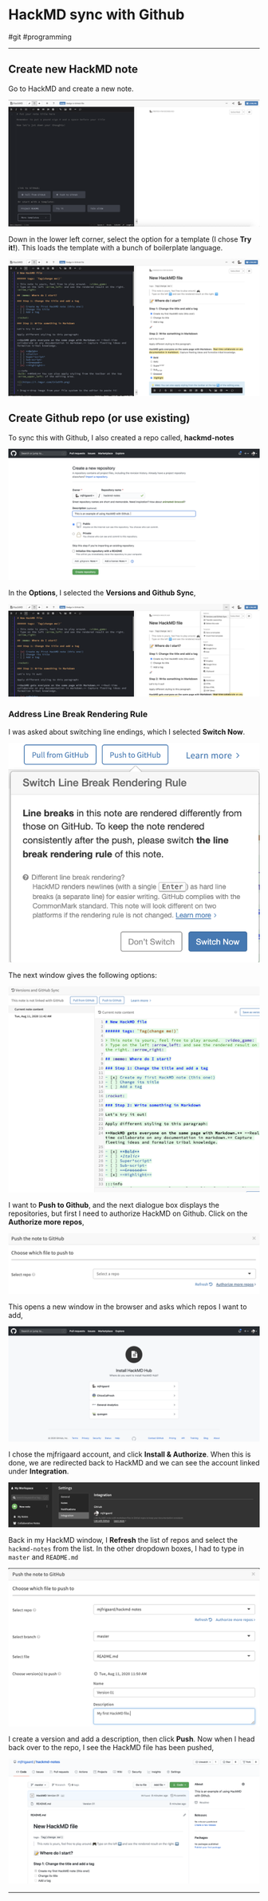 # HackMD sync with Github
#git #programming
- - - -

## Create new HackMD note
Go to HackMD and create a new note. 

![](HackMD-sync-with-Github/8DE58E1F-1049-40DA-84F4-152270F734CB.png)

Down in the lower left corner, select the option for a template (I chose **Try it!**). This loads the template with a bunch of boilerplate language. 

![](HackMD-sync-with-Github/6F1F4F1E-F2F2-488F-937F-66C49538A6B0.png)

## Create Github repo (or use existing) 

To sync this with Github, I also created a repo called, **hackmd-notes**

![](HackMD-sync-with-Github/8D8D08EC-4668-494B-B457-7F20FE519FB1.png)

In the **Options**, I selected the **Versions and Github Sync**, 

![](HackMD-sync-with-Github/7308E547-C19F-47E8-90D0-898171D51596.png)


### Address Line Break Rendering Rule

I was asked about switching line endings, which I selected **Switch Now**. 

![](HackMD-sync-with-Github/F2BFE872-5680-4F8B-9985-819323863316.png)

The next window gives the following options:

![](HackMD-sync-with-Github/48C05370-B4B9-4B99-A3E9-99FD083A0F32.png)

I want to **Push to Github**, and the next dialogue box displays the repositories, but first I need to authorize HackMD on Github. Click on the **Authorize more repos**, 

![](HackMD-sync-with-Github/2938FF51-3DF2-4441-98E4-D97CD46A96B6.png)

This opens a new window in the browser and asks which repos I want to add, 

![](HackMD-sync-with-Github/A898112E-7C7B-476B-A46B-04514A187DA4.png)

I chose the mjfrigaard account, and click **Install & Authorize**. When this is done, we are redirected back to HackMD and we can see the account linked under **Integration**. 

![](HackMD-sync-with-Github/A2CD9BE1-F722-400A-AC18-AFB217534DE0.png)

Back in my HackMD window, I **Refresh** the list of repos and select the `hackmd-notes` from the list. In the other dropdown boxes, I had to type in `master` and `README.md`

![](HackMD-sync-with-Github/7DB1967B-951F-4A57-9C5F-FDA9365F4F1F.png)

I create a version and add a description, then click **Push**. Now when I head back over to the repo, I see the HackMD file has been pushed, 

![](HackMD-sync-with-Github/8E45520F-A316-48E4-BB1F-FFA6AE7E9B19.png)

- - - -




